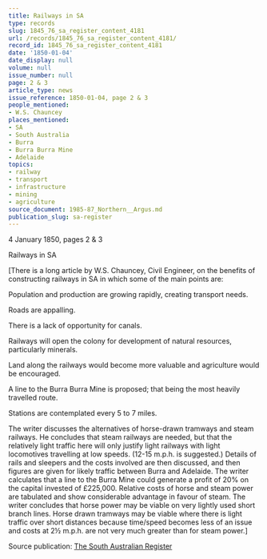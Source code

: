 ```yaml
---
title: Railways in SA
type: records
slug: 1845_76_sa_register_content_4181
url: /records/1845_76_sa_register_content_4181/
record_id: 1845_76_sa_register_content_4181
date: '1850-01-04'
date_display: null
volume: null
issue_number: null
page: 2 & 3
article_type: news
issue_reference: 1850-01-04, page 2 & 3
people_mentioned:
- W.S. Chauncey
places_mentioned:
- SA
- South Australia
- Burra
- Burra Burra Mine
- Adelaide
topics:
- railway
- transport
- infrastructure
- mining
- agriculture
source_document: 1985-87_Northern__Argus.md
publication_slug: sa-register
---
```


4 January 1850, pages 2 & 3

Railways in SA

[There is a long article by W.S. Chauncey, Civil Engineer, on the benefits of constructing railways in SA in which some of the main points are:

Population and production are growing rapidly, creating transport needs.

Roads are appalling.

There is a lack of opportunity for canals.

Railways will open the colony for development of natural resources, particularly minerals.

Land along the railways would become more valuable and agriculture would be encouraged.

A line to the Burra Burra Mine is proposed; that being the most heavily travelled route.

Stations are contemplated every 5 to 7 miles.

The writer discusses the alternatives of horse-drawn tramways and steam railways.  He concludes that steam railways are needed, but that the relatively light traffic here will only justify light railways with light locomotives travelling at low speeds.  (12-15 m.p.h. is suggested.)  Details of rails and sleepers and the costs involved are then discussed, and then figures are given for likely traffic between Burra and Adelaide.  The writer calculates that a line to the Burra Mine could generate a profit of 20% on the capital invested of £225,000.  Relative costs of horse and steam power are tabulated and show considerable advantage in favour of steam.  The writer concludes that horse power may be viable on very lightly used short branch lines.  Horse drawn tramways may be viable where there is light traffic over short distances because time/speed becomes less of an issue and costs at 2½ m.p.h. are not very much greater than for steam power.]

Source publication: [The South Australian Register](/publications/sa-register/)

